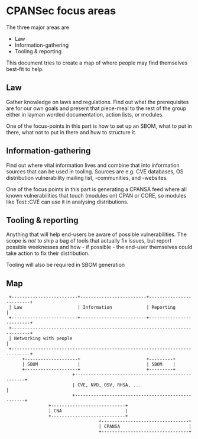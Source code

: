 # CPANSec focus areas

The three major areas are

 * Law
 * Information-gathering
 * Tooling & reporting

This document tries to create a map of where people may find themselves
best-fit to help.

## Law

Gather knowledge on laws and regulations. Find out what the prerequisites
are for our own goals and present that piece-meal to the rest of the group
either in layman worded documentation, action lists, or modules.

One of the focus-points in this part is how to set up an SBOM, what to put
in there, what not to put in there and huw to structure it.

## Information-gathering

Find out where vital information lives and combine that into information
sources that can be used in tooling. Sources are e.g. CVE databases, OS
distribution vulnerability mailing list, -communities, and -websites.

One of the focus points in this part is generating a CPANSA feed where all
known vulnerabilities that touch (modules on) CPAN or CORE, so modules
like Test::CVE can use it in analysing distributions.

## Tooling & reporting

Anything that will help end-users be aware of possible vulnerabilities.
The scope is *not* to ship a bag of tools that actually fix issues, but
report possible weeknesses and how - if possible - the end-user themselves
could take action to fix their distribution.

Tooling will also be required in SBOM generation

## Map
```
 +-------------------------+-------------------------+-------------------------+
 | Law                     | Information             | Reporting               |
 +-------------------------+-------------------------+-------------------------+
 +-----------------------------------------------------------------------------+
 | Networking with people                                                      |
 +-----------------------------------------------------------------------------+
      +--------------------+                         +---------+
      | SBOM               |                         | SBOM    |
      +--------------------+                         +---------+
                         +---------------------------------------------------+
                         | CVE, NVD, OSV, RHSA, ...                          |
                         +---------------------------------------------------+
                +----------------------------+
                | CNA                        |
                +----------------------------+
                                   +---------------------------------+
                                   | CPANSA                          |
                                   +---------------------------------+
```